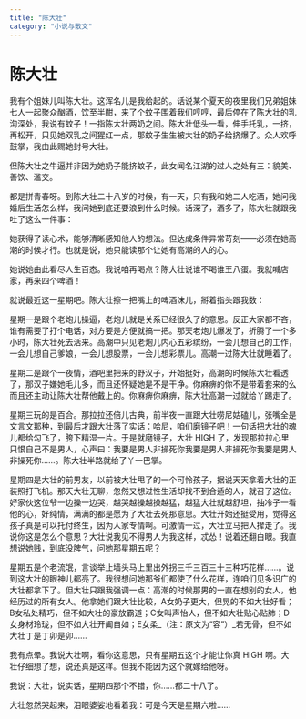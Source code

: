 ```yaml
---
title: "陈大壮"
category: "小说与散文"
---
```

# 陈大壮

我有个姐妹儿叫陈大壮。这浑名儿是我给起的。话说某个夏天的夜里我们兄弟姐妹七人一起聚众酗酒，饮至半酣，来了个蚊子围着我们哼哼，最后停在了陈大壮的乳沟深处，我说有蚊子！一指陈大壮两奶之间。陈大壮低头一看，伸手托乳，一挤，再松开，只见她双乳之间猩红一点，那蚊子生生被大壮的奶子给挤爆了。众人欢呼鼓掌，我由此赐她封号大壮。

但陈大壮之牛逼并非因为她奶子能挤蚊子，此女闻名江湖的过人之处有三：貌美、善饮、滥交。

都是拼青春呀。到陈大壮二十八岁的时候，有一天，只有我和她二人吃酒，她问我婚后生活怎么样，我问她到底还要浪到什么时候。话深了，酒多了，陈大壮就跟我吐了这么一件事：

她获得了读心术，能够清晰感知他人的想法。但达成条件异常苛刻——必须在她高潮的时候才行。也就是说，她只能读那个让她有高潮的人的心。

她说她由此看尽人生百态。我说咱再喝点？陈大壮说谁不喝谁王八蛋。我就喊店家，再来四个啤酒！

就说最近这一星期吧。陈大壮擦一把嘴上的啤酒沫儿，掰着指头跟我数：

星期一是跟个老炮儿操逼，老炮儿就是关系已经很久了的意思。反正大家都不吝，谁有需要了打个电话，对方要是方便就搞一把。那天老炮儿爆发了，折腾了一个多小时，陈大壮死去活来。高潮中只见老炮儿内心五彩缤纷，一会儿想自己的工作，一会儿想自己爹娘，一会儿想股票，一会儿想彩票儿。高潮一过陈大壮就睡着了。

星期二是跟个一夜情，酒吧里把来的野汉子，开始挺好，高潮的时候陈大壮看透了，那汉子嫌她毛儿多，而且还怀疑她是不是干净。你麻痹的你不是带着套来的么而且还主动让陈大壮帮他戴上的。你麻痹你麻痹，陈大壮高潮一过就给丫踢走了。

星期三玩的是百合。那拉拉还倍儿古典，前半夜一直跟大壮唠尼姑磕儿，张嘴全是文言文那种，到最后才跟大壮落了实话：哈尼，咱们磨镜子吧！一句话把大壮的魂儿都给勾飞了，胯下精湿一片。于是就磨镜子，大壮 HIGH 了，发现那拉拉心里只恨自己不是男人，心声曰：我要是男人非操死你我要是男人非操死你我要是男人非操死你……。陈大壮半路就给了丫一巴掌。

星期四是大壮的前男友，以前被大壮甩了的一个可怜孩子，据说天天拿着大壮的正装照打飞机。那天大壮无聊，忽然又想过性生活却找不到合适的人，就召了这位。好家伙这位爷一边操一边哭，越哭越操越操越猛，越猛大壮就越舒坦，抽冷子一看他的心，好纯情，满满的都是愿为了大壮去死那意思。大壮开始还挺受用，觉得这孩子真是可以托付终生，因为人家专情啊。可激情一过，大壮立马把人撵走了。我说你这是怎么个意思？大壮说我见不得男人为我这样，忒怂！说着还翻白眼。我直想说她贱，到底没脾气，问她那星期五呢？

星期五是个老流氓，言谈举止墙头马上里出外拐三千三百三十三种巧花样……。说到这大壮的眼神儿都亮了。我很想问她那爷们都使了什么花样，连咱们见多识广的大壮都拿下了。但大壮只跟我强调一点：高潮的时候那男的一直在想别的女人，他经历过的所有女人。他拿她们跟大壮比较，A女奶子更大，但晃的不如大壮好看；B女私处精巧，但不如大壮的豪放霸道；C女叫声怡人，但不如大壮贴心贴肺；D女身材玲珑，但不如大壮开阖自如；E女柔_（注：原文为“容”）_若无骨，但不如大壮丁是丁卯是卯……

我有点晕。我说大壮啊，看你这意思，只有星期五这个才能让你真 HIGH 啊。大壮仔细想了想，说还真是这样。但我不能因为这个就嫁给他呀。

我说：大壮，说实话，星期四那个不错，你……都二十八了。

大壮忽然哭起来，泪眼婆娑地看着我：可是今天是星期六啦……

